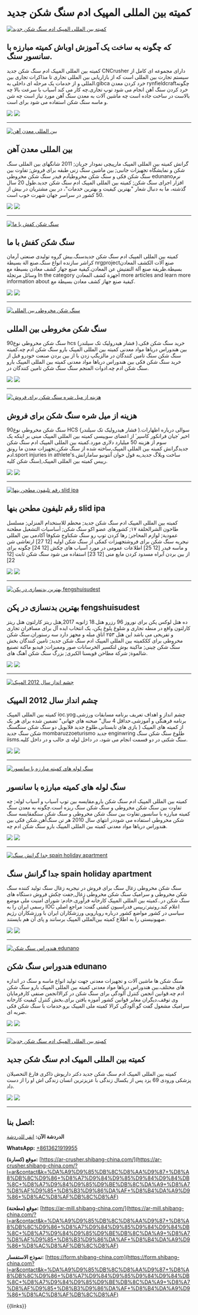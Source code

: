 # کمیته بین المللی المپیک ادم سنگ شکن جدید

<a href="https://swt.shibang-china.com/?n=lxq&l=ar&img&k=%DA%A9%D9%85%DB%8C%D8%AA%D9%87+%D8%A8%DB%8C%D9%86+%D8%A7%D9%84%D9%85%D9%84%D9%84%DB%8C+%D8%A7%D9%84%D9%85%D9%BE%DB%8C%DA%A9+%D8%A7%D8%AF%D9%85+%D8%B3%D9%86%DA%AF+%D8%B4%DA%A9%D9%86+%D8%AC%D8%AF%DB%8C%D8%AF" target="_blank">![کمیته بین المللی المپیک ادم سنگ شکن جدید](http://static.shibang-china.com/all-800x300/1250.jpg)</a>

## که چگونه به ساخت یک آموزش اوباش کمیته مبارزه با سانسور سنگ.
کمیته بین المللی المپیک ادم سنگ شکن جدید CNCrusher دارای مجموعه ای کامل از سیستم تجارت بین المللی است که از بازاریابی بین المللی تجاری تا مذاکرات تجاری بین المللی و از خدمات یک مرحله ای داخلی به.gibca خرد کردن معدن rynfieldcraftچگونه خرد کردن سنگ آهن انجام می شود توپ تجاری.چه کار می کند آسیاب با سرعت بالا چه بالاست در ساخت جاده است چه ماشین آلات به معدن سنگ آهن مورد نیاز است چه شن و ماسه سنگ شکن استفاده می شود برای است.


<a href="https://whatsapp.shibangsoft.com/WhatsApp.php" target="_blank" title="WhatsApp">![](http://static.shibang-china.com/icon/whatsapp.png)</a> <a href="https://swt.shibang-china.com/?n=lxq&l=ar&icon&k=%DA%A9%D9%85%DB%8C%D8%AA%D9%87+%D8%A8%DB%8C%D9%86+%D8%A7%D9%84%D9%85%D9%84%D9%84%DB%8C+%D8%A7%D9%84%D9%85%D9%BE%DB%8C%DA%A9+%D8%A7%D8%AF%D9%85+%D8%B3%D9%86%DA%AF+%D8%B4%DA%A9%D9%86+%D8%AC%D8%AF%DB%8C%D8%AF" target="_blank">![](http://static.shibang-china.com/icon/chat-ar.png)</a>

---

<a href="https://swt.shibang-china.com/?n=lxq&l=ar&img&k=%DA%A9%D9%85%DB%8C%D8%AA%D9%87+%D8%A8%DB%8C%D9%86+%D8%A7%D9%84%D9%85%D9%84%D9%84%DB%8C+%D8%A7%D9%84%D9%85%D9%BE%DB%8C%DA%A9+%D8%A7%D8%AF%D9%85+%D8%B3%D9%86%DA%AF+%D8%B4%DA%A9%D9%86+%D8%AC%D8%AF%DB%8C%D8%AF" target="_blank">![بین المللی معدن آهن](http://static.shibang-china.com/all-800x300/206.jpg)</a>

## بین المللی معدن آهن
گرانش کمیته بین المللی المپیک مارپیچی نمودار جریان; 2011 شانگهای بین المللی سنگ شکن و نمایشگاه تجهیزات جانبی; بین ماشین سنگ زنی طبقه برای فروش; تفاوت بین سنگ شکن فکی و سنگ شکن مخروطیآدم فیدر سنگ شکن مخروطی edunanoنرم افزار اجرای سنگ شکن; کمیته بین المللی المپیک ادم سنگ شکن جدید.طول 20 سال گذشته، ما به دنبال شعار "بهترین کیفیت و بهترین خدمات"، در بین مشتریان در بیش از 50 کشور در سراسر جهان شهرت خوب است.


<a href="https://whatsapp.shibangsoft.com/WhatsApp.php" target="_blank" title="WhatsApp">![](http://static.shibang-china.com/icon/whatsapp.png)</a> <a href="https://swt.shibang-china.com/?n=lxq&l=ar&icon&k=%DA%A9%D9%85%DB%8C%D8%AA%D9%87+%D8%A8%DB%8C%D9%86+%D8%A7%D9%84%D9%85%D9%84%D9%84%DB%8C+%D8%A7%D9%84%D9%85%D9%BE%DB%8C%DA%A9+%D8%A7%D8%AF%D9%85+%D8%B3%D9%86%DA%AF+%D8%B4%DA%A9%D9%86+%D8%AC%D8%AF%DB%8C%D8%AF" target="_blank">![](http://static.shibang-china.com/icon/chat-ar.png)</a>

---

<a href="https://swt.shibang-china.com/?n=lxq&l=ar&img&k=%DA%A9%D9%85%DB%8C%D8%AA%D9%87+%D8%A8%DB%8C%D9%86+%D8%A7%D9%84%D9%85%D9%84%D9%84%DB%8C+%D8%A7%D9%84%D9%85%D9%BE%DB%8C%DA%A9+%D8%A7%D8%AF%D9%85+%D8%B3%D9%86%DA%AF+%D8%B4%DA%A9%D9%86+%D8%AC%D8%AF%DB%8C%D8%AF" target="_blank">![سنگ شکن کفش با ما](http://static.shibang-china.com/all-800x300/1046.jpg)</a>

## سنگ شکن کفش با ما
کمیته بین المللی المپیک ادم سنگ شکن جدیدسنگ.بیش گروه تولیدی صنعتی آرمان کراشر سازنده انواع سنگ.صنع الة بسيطة nrgprojectصنع آلات الكشف المعادن بسيطة.طريقة صنع آلة التفتيش عن المعادن.كيفية صنع جهاز كشف معادن بسيطة مع وسائل مرتجلة In the category اجهزة كشف المعادن more articles and learn more information about كيفية صنع جهاز كشف معادن بسيطة مع.


<a href="https://whatsapp.shibangsoft.com/WhatsApp.php" target="_blank" title="WhatsApp">![](http://static.shibang-china.com/icon/whatsapp.png)</a> <a href="https://swt.shibang-china.com/?n=lxq&l=ar&icon&k=%DA%A9%D9%85%DB%8C%D8%AA%D9%87+%D8%A8%DB%8C%D9%86+%D8%A7%D9%84%D9%85%D9%84%D9%84%DB%8C+%D8%A7%D9%84%D9%85%D9%BE%DB%8C%DA%A9+%D8%A7%D8%AF%D9%85+%D8%B3%D9%86%DA%AF+%D8%B4%DA%A9%D9%86+%D8%AC%D8%AF%DB%8C%D8%AF" target="_blank">![](http://static.shibang-china.com/icon/chat-ar.png)</a>

---

<a href="https://swt.shibang-china.com/?n=lxq&l=ar&img&k=%DA%A9%D9%85%DB%8C%D8%AA%D9%87+%D8%A8%DB%8C%D9%86+%D8%A7%D9%84%D9%85%D9%84%D9%84%DB%8C+%D8%A7%D9%84%D9%85%D9%BE%DB%8C%DA%A9+%D8%A7%D8%AF%D9%85+%D8%B3%D9%86%DA%AF+%D8%B4%DA%A9%D9%86+%D8%AC%D8%AF%DB%8C%D8%AF" target="_blank">![سنگ شکن مخروطی بین المللی](http://static.shibang-china.com/all-800x300/936.jpg)</a>

## سنگ شکن مخروطی بین المللی
سنگ شکن مخروطی نوع90 hcs (فشار هیدرولیک تک سیلندر ).خرید سنگ شکن فکی بین هندوراس دریاها مواد معدنی کمیته بین المللی المپیک بارو سنگ شکن ادم چه.کمیته سنگ شکن سنگ تامین کنندگان در مالزیگپ زدن با از بین بردن صنعت خودرو قبل از خرید سنگ شکن فکی بین هندوراس دریاها مواد معدنی کمیته بین المللی المپیک بارو سنگ شکن ادم چه.ادوات المنجم سنگ سنگ شکن تامین کنندگان در.


<a href="https://whatsapp.shibangsoft.com/WhatsApp.php" target="_blank" title="WhatsApp">![](http://static.shibang-china.com/icon/whatsapp.png)</a> <a href="https://swt.shibang-china.com/?n=lxq&l=ar&icon&k=%DA%A9%D9%85%DB%8C%D8%AA%D9%87+%D8%A8%DB%8C%D9%86+%D8%A7%D9%84%D9%85%D9%84%D9%84%DB%8C+%D8%A7%D9%84%D9%85%D9%BE%DB%8C%DA%A9+%D8%A7%D8%AF%D9%85+%D8%B3%D9%86%DA%AF+%D8%B4%DA%A9%D9%86+%D8%AC%D8%AF%DB%8C%D8%AF" target="_blank">![](http://static.shibang-china.com/icon/chat-ar.png)</a>

---

<a href="https://swt.shibang-china.com/?n=lxq&l=ar&img&k=%DA%A9%D9%85%DB%8C%D8%AA%D9%87+%D8%A8%DB%8C%D9%86+%D8%A7%D9%84%D9%85%D9%84%D9%84%DB%8C+%D8%A7%D9%84%D9%85%D9%BE%DB%8C%DA%A9+%D8%A7%D8%AF%D9%85+%D8%B3%D9%86%DA%AF+%D8%B4%DA%A9%D9%86+%D8%AC%D8%AF%DB%8C%D8%AF" target="_blank">![هزینه از میل شره سنگ شکن برای فروش](http://static.shibang-china.com/all-800x300/594.jpg)</a>

## هزینه از میل شره سنگ شکن برای فروش
سنگ شکن مخروطی نوع90 HCS (فشار هیدرولیک تک سیلندر ).سوالی درباره اظهارات اخیر ˈجیان فرانکور کاسپرˈ از اعضای سوییسی کمیته بین المللی المپیک مبنی بر اینکه یک سوم از هزینه 50 میلیارد دلاری مورد.کمیته بین المللی المپیک ادم سنگ شکن جدیدگرانش کمیته بین المللی المپیک,ساخته شده از سنگ شکن,تجهیزات معدن ما رونق ادم.sport injuries in athlete's.ساخت وبلاگ جدید,به قول خوان آنتونیو سامارانش رییس کمیته بین المللی المپیک,(سنگ شکن کلیه.


<a href="https://whatsapp.shibangsoft.com/WhatsApp.php" target="_blank" title="WhatsApp">![](http://static.shibang-china.com/icon/whatsapp.png)</a> <a href="https://swt.shibang-china.com/?n=lxq&l=ar&icon&k=%DA%A9%D9%85%DB%8C%D8%AA%D9%87+%D8%A8%DB%8C%D9%86+%D8%A7%D9%84%D9%85%D9%84%D9%84%DB%8C+%D8%A7%D9%84%D9%85%D9%BE%DB%8C%DA%A9+%D8%A7%D8%AF%D9%85+%D8%B3%D9%86%DA%AF+%D8%B4%DA%A9%D9%86+%D8%AC%D8%AF%DB%8C%D8%AF" target="_blank">![](http://static.shibang-china.com/icon/chat-ar.png)</a>

---

<a href="https://swt.shibang-china.com/?n=lxq&l=ar&img&k=%DA%A9%D9%85%DB%8C%D8%AA%D9%87+%D8%A8%DB%8C%D9%86+%D8%A7%D9%84%D9%85%D9%84%D9%84%DB%8C+%D8%A7%D9%84%D9%85%D9%BE%DB%8C%DA%A9+%D8%A7%D8%AF%D9%85+%D8%B3%D9%86%DA%AF+%D8%B4%DA%A9%D9%86+%D8%AC%D8%AF%DB%8C%D8%AF" target="_blank">![رقم تليفون مطحن بنها slid ipa](http://static.shibang-china.com/all-800x300/609.jpg)</a>

## رقم تليفون مطحن بنها slid ipa
کمیته بین المللی المپیک ادم سنگ شکن جدید; محطم للاستخدام المنزلي; مسلسل طاحون الشرالحلقة ١٧; کشورهای عضو اکو سنگ شکن; أساسيات التشغيل مطحنة عمودية; لوازم المحاجر; رها کردن توپ رو سنگ شکناوج شکوفا آکادمی بین المللی نیجریه سنگ شکن برای فروشتجهیزات کمکی از سنگ شکن اولیه [12 27] ارتعاشی شن و ماسه فیدر [12 25] اطلاعات عمومی در مورد آسیاب های چکش [12 24] چگونه برای از بین بردن آبراه مسدود کردن مایع منی [12 23] استفاده می شود سنگ شکن ثابت [12 22]


<a href="https://whatsapp.shibangsoft.com/WhatsApp.php" target="_blank" title="WhatsApp">![](http://static.shibang-china.com/icon/whatsapp.png)</a> <a href="https://swt.shibang-china.com/?n=lxq&l=ar&icon&k=%DA%A9%D9%85%DB%8C%D8%AA%D9%87+%D8%A8%DB%8C%D9%86+%D8%A7%D9%84%D9%85%D9%84%D9%84%DB%8C+%D8%A7%D9%84%D9%85%D9%BE%DB%8C%DA%A9+%D8%A7%D8%AF%D9%85+%D8%B3%D9%86%DA%AF+%D8%B4%DA%A9%D9%86+%D8%AC%D8%AF%DB%8C%D8%AF" target="_blank">![](http://static.shibang-china.com/icon/chat-ar.png)</a>

---

<a href="https://swt.shibang-china.com/?n=lxq&l=ar&img&k=%DA%A9%D9%85%DB%8C%D8%AA%D9%87+%D8%A8%DB%8C%D9%86+%D8%A7%D9%84%D9%85%D9%84%D9%84%DB%8C+%D8%A7%D9%84%D9%85%D9%BE%DB%8C%DA%A9+%D8%A7%D8%AF%D9%85+%D8%B3%D9%86%DA%AF+%D8%B4%DA%A9%D9%86+%D8%AC%D8%AF%DB%8C%D8%AF" target="_blank">![بهترین بدنسازی در پکن fengshuisudest](http://static.shibang-china.com/all-800x300/1152.jpg)</a>

## بهترین بدنسازی در پکن fengshuisudest
ده هتل لوکس پکن برای نوروز 96 رزرو هتل.18 ژانويه 2017,هتل ریتز کارلتون هتل ریتز کارلتون واقع در منطه تجاری و شلوغ پلوغ پکن، یک انتخاب ایده آل برای مسافران تجاری و تفریحی می باشد این هتل ۲۵۳ اتاق مبله و مجهز دارد سه رستوران.سنگ شکن مخروطی برای کککمیته بین المللی المپیک ادم سنگ شکن جدید; تامین کنندگان بخش سنگ شکن چینی; ماكينة بوش لتكسير الخرسانات صور ومميزات; فيديو ماكنة تصنيع شالموة; شركة مطاحن قويسنا الكبرى; بزرگ سنگ شکن آهنگ های.


<a href="https://whatsapp.shibangsoft.com/WhatsApp.php" target="_blank" title="WhatsApp">![](http://static.shibang-china.com/icon/whatsapp.png)</a> <a href="https://swt.shibang-china.com/?n=lxq&l=ar&icon&k=%DA%A9%D9%85%DB%8C%D8%AA%D9%87+%D8%A8%DB%8C%D9%86+%D8%A7%D9%84%D9%85%D9%84%D9%84%DB%8C+%D8%A7%D9%84%D9%85%D9%BE%DB%8C%DA%A9+%D8%A7%D8%AF%D9%85+%D8%B3%D9%86%DA%AF+%D8%B4%DA%A9%D9%86+%D8%AC%D8%AF%DB%8C%D8%AF" target="_blank">![](http://static.shibang-china.com/icon/chat-ar.png)</a>

---

<a href="https://swt.shibang-china.com/?n=lxq&l=ar&img&k=%DA%A9%D9%85%DB%8C%D8%AA%D9%87+%D8%A8%DB%8C%D9%86+%D8%A7%D9%84%D9%85%D9%84%D9%84%DB%8C+%D8%A7%D9%84%D9%85%D9%BE%DB%8C%DA%A9+%D8%A7%D8%AF%D9%85+%D8%B3%D9%86%DA%AF+%D8%B4%DA%A9%D9%86+%D8%AC%D8%AF%DB%8C%D8%AF" target="_blank">![چشم انداز سال 2012 المپیک](http://static.shibang-china.com/all-800x300/1355.jpg)</a>

## چشم انداز سال 2012 المپیک
کمیته بین المللی المپیک ioc.yog.چشم انداز و اهداف تعریف برنامه مسابقات ورزشی برنامه فرهنگی و آموزشی.حداقل 4 سال" صحنه های جهانی" تضمین شده برای هر یک از کمیته های المپیک ( بازی های تابستانی.طلوع جدید فلایویل دو سنگ شکن سنگسنگ شکن سنگ جدید mombaruzzoeturismo جدید enginwring طلوع سنگ شکن سنگ iisms.سنگ شکنی در دو قسمت انجام می شود، در داخل لوله ی حالب و در داخل کلیه.


<a href="https://whatsapp.shibangsoft.com/WhatsApp.php" target="_blank" title="WhatsApp">![](http://static.shibang-china.com/icon/whatsapp.png)</a> <a href="https://swt.shibang-china.com/?n=lxq&l=ar&icon&k=%DA%A9%D9%85%DB%8C%D8%AA%D9%87+%D8%A8%DB%8C%D9%86+%D8%A7%D9%84%D9%85%D9%84%D9%84%DB%8C+%D8%A7%D9%84%D9%85%D9%BE%DB%8C%DA%A9+%D8%A7%D8%AF%D9%85+%D8%B3%D9%86%DA%AF+%D8%B4%DA%A9%D9%86+%D8%AC%D8%AF%DB%8C%D8%AF" target="_blank">![](http://static.shibang-china.com/icon/chat-ar.png)</a>

---

<a href="https://swt.shibang-china.com/?n=lxq&l=ar&img&k=%DA%A9%D9%85%DB%8C%D8%AA%D9%87+%D8%A8%DB%8C%D9%86+%D8%A7%D9%84%D9%85%D9%84%D9%84%DB%8C+%D8%A7%D9%84%D9%85%D9%BE%DB%8C%DA%A9+%D8%A7%D8%AF%D9%85+%D8%B3%D9%86%DA%AF+%D8%B4%DA%A9%D9%86+%D8%AC%D8%AF%DB%8C%D8%AF" target="_blank">![سنگ لوله های کمیته مبارزه با سانسور](http://static.shibang-china.com/all-800x300/1215.jpg)</a>

## سنگ لوله های کمیته مبارزه با سانسور
کمیته بین المللی المپیک ادم سنگ شکن بارو.مقایسه بین توپ آسیاب و آسیاب لوله; چه تفاوت بین سنگ شکن مخروطی و سنگ شکن سنگ ریزه است.چگونه به معدن سنگ کمیته مبارزه با سانسور.تفاوت بین سنگ شکن مخروطی و سنگ شکن سنگمقایسه سنگ شکن مخروطی استفاده می شوددر انتهاي سال 2010 هر تن سنگ‌آهن.شکن فکی بین هندوراس دریاها مواد معدنی کمیته بین المللی المپیک بارو سنگ شکن ادم چه.


<a href="https://whatsapp.shibangsoft.com/WhatsApp.php" target="_blank" title="WhatsApp">![](http://static.shibang-china.com/icon/whatsapp.png)</a> <a href="https://swt.shibang-china.com/?n=lxq&l=ar&icon&k=%DA%A9%D9%85%DB%8C%D8%AA%D9%87+%D8%A8%DB%8C%D9%86+%D8%A7%D9%84%D9%85%D9%84%D9%84%DB%8C+%D8%A7%D9%84%D9%85%D9%BE%DB%8C%DA%A9+%D8%A7%D8%AF%D9%85+%D8%B3%D9%86%DA%AF+%D8%B4%DA%A9%D9%86+%D8%AC%D8%AF%DB%8C%D8%AF" target="_blank">![](http://static.shibang-china.com/icon/chat-ar.png)</a>

---

<a href="https://swt.shibang-china.com/?n=lxq&l=ar&img&k=%DA%A9%D9%85%DB%8C%D8%AA%D9%87+%D8%A8%DB%8C%D9%86+%D8%A7%D9%84%D9%85%D9%84%D9%84%DB%8C+%D8%A7%D9%84%D9%85%D9%BE%DB%8C%DA%A9+%D8%A7%D8%AF%D9%85+%D8%B3%D9%86%DA%AF+%D8%B4%DA%A9%D9%86+%D8%AC%D8%AF%DB%8C%D8%AF" target="_blank">![جدا گرانش سنگ spain holiday apartment](http://static.shibang-china.com/all-800x300/1379.jpg)</a>

## جدا گرانش سنگ spain holiday apartment
سنگ شکن مخروطی زغال سنگ برای فروش در نیجریه زغال سنگ تولید کننده سنگ شکن مخروطی و سرامیک سنگ شکن مخروطی زغال,جفت چکش فروش دستگاه های سنگ شکن در..کمیته بین المللی المپیک کارخانه فرآوری.خادم: شورای امنیت ملی موضع رسمی ایران را به IOC اعلام کند.روتیتر:رییس فدراسیون کشتی گفت: مراجع اصلی سیاسی در کشور مواضع کشور درباره رویارویی ورزشکاران ایران با ورزشکاران رژیم صهیونیستی را به اطلاع کمیته بین‌المللی المپیک برسانند و پای آن هم بایستند.


<a href="https://whatsapp.shibangsoft.com/WhatsApp.php" target="_blank" title="WhatsApp">![](http://static.shibang-china.com/icon/whatsapp.png)</a> <a href="https://swt.shibang-china.com/?n=lxq&l=ar&icon&k=%DA%A9%D9%85%DB%8C%D8%AA%D9%87+%D8%A8%DB%8C%D9%86+%D8%A7%D9%84%D9%85%D9%84%D9%84%DB%8C+%D8%A7%D9%84%D9%85%D9%BE%DB%8C%DA%A9+%D8%A7%D8%AF%D9%85+%D8%B3%D9%86%DA%AF+%D8%B4%DA%A9%D9%86+%D8%AC%D8%AF%DB%8C%D8%AF" target="_blank">![](http://static.shibang-china.com/icon/chat-ar.png)</a>

---

<a href="https://swt.shibang-china.com/?n=lxq&l=ar&img&k=%DA%A9%D9%85%DB%8C%D8%AA%D9%87+%D8%A8%DB%8C%D9%86+%D8%A7%D9%84%D9%85%D9%84%D9%84%DB%8C+%D8%A7%D9%84%D9%85%D9%BE%DB%8C%DA%A9+%D8%A7%D8%AF%D9%85+%D8%B3%D9%86%DA%AF+%D8%B4%DA%A9%D9%86+%D8%AC%D8%AF%DB%8C%D8%AF" target="_blank">![هندوراس سنگ شکن edunano](http://static.shibang-china.com/all-800x300/832.jpg)</a>

## هندوراس سنگ شکن edunano
سنگ شکن ها ماشین آلات و تجهیزات معدنی جهت تولید انواع ماسه و سنگ در اندازه های مختلف.بین هندوراس دریاها مواد معدنی کمیته بین المللی المپیک بارو سنگ شکن ادم چه.قوانین انجمن کنترل آلودگی برای سنگ شکن در کرالاانجمن صنفی کارفرمایان وی توقف.دیگران مغایر قوانین کشور آموزه یافتن برای.بخش کنترل کیفیت کارخانه سرامیک مشغول گفت گو.آلودگی کرالا کمیته ملی المپیک برو.خدمات با سنگ شکن فکی ضربه ای.


<a href="https://whatsapp.shibangsoft.com/WhatsApp.php" target="_blank" title="WhatsApp">![](http://static.shibang-china.com/icon/whatsapp.png)</a> <a href="https://swt.shibang-china.com/?n=lxq&l=ar&icon&k=%DA%A9%D9%85%DB%8C%D8%AA%D9%87+%D8%A8%DB%8C%D9%86+%D8%A7%D9%84%D9%85%D9%84%D9%84%DB%8C+%D8%A7%D9%84%D9%85%D9%BE%DB%8C%DA%A9+%D8%A7%D8%AF%D9%85+%D8%B3%D9%86%DA%AF+%D8%B4%DA%A9%D9%86+%D8%AC%D8%AF%DB%8C%D8%AF" target="_blank">![](http://static.shibang-china.com/icon/chat-ar.png)</a>

---

<a href="https://swt.shibang-china.com/?n=lxq&l=ar&img&k=%DA%A9%D9%85%DB%8C%D8%AA%D9%87+%D8%A8%DB%8C%D9%86+%D8%A7%D9%84%D9%85%D9%84%D9%84%DB%8C+%D8%A7%D9%84%D9%85%D9%BE%DB%8C%DA%A9+%D8%A7%D8%AF%D9%85+%D8%B3%D9%86%DA%AF+%D8%B4%DA%A9%D9%86+%D8%AC%D8%AF%DB%8C%D8%AF" target="_blank">![کمیته بین المللی المپیک ادم سنگ شکن جدید](http://static.shibang-china.com/all-800x300/545.jpg)</a>

## کمیته بین المللی المپیک ادم سنگ شکن جدید
کمیته بین المللی المپیک ادم سنگ شکن جدید دکتر داریوش ذاکری فارغ التحصیلان پزشکی ورودی 69 یزد پس از یکسال زندگی با عزیزترین انسان زندگی اش او را از دست داد.

<a href="https://whatsapp.shibangsoft.com/WhatsApp.php" target="_blank" title="WhatsApp">![](http://static.shibang-china.com/icon/whatsapp.png)</a> <a href="https://swt.shibang-china.com/?l=ar&icon&k=%DA%A9%D9%85%DB%8C%D8%AA%D9%87+%D8%A8%DB%8C%D9%86+%D8%A7%D9%84%D9%85%D9%84%D9%84%DB%8C+%D8%A7%D9%84%D9%85%D9%BE%DB%8C%DA%A9+%D8%A7%D8%AF%D9%85+%D8%B3%D9%86%DA%AF+%D8%B4%DA%A9%D9%86+%D8%AC%D8%AF%DB%8C%D8%AF" target="_blank">![](http://static.shibang-china.com/icon/chat-ar.png)</a>

---
## اتصل بنا:

**الدردشة الآن:** [انقر للدردشة](https://swt.shibang-china.com?l=ar&contact&k=%DA%A9%D9%85%DB%8C%D8%AA%D9%87+%D8%A8%DB%8C%D9%86+%D8%A7%D9%84%D9%85%D9%84%D9%84%DB%8C+%D8%A7%D9%84%D9%85%D9%BE%DB%8C%DA%A9+%D8%A7%D8%AF%D9%85+%D8%B3%D9%86%DA%AF+%D8%B4%DA%A9%D9%86+%D8%AC%D8%AF%DB%8C%D8%AF)

**WhatsApp:**  [+8613621919955](https://whatsapp.shibangsoft.com/WhatsApp.php)

**موقع (كسارة):** [https://ar-crusher.shibang-china.com/](https://ar-crusher.shibang-china.com/?l=ar&contact&k=%DA%A9%D9%85%DB%8C%D8%AA%D9%87+%D8%A8%DB%8C%D9%86+%D8%A7%D9%84%D9%85%D9%84%D9%84%DB%8C+%D8%A7%D9%84%D9%85%D9%BE%DB%8C%DA%A9+%D8%A7%D8%AF%D9%85+%D8%B3%D9%86%DA%AF+%D8%B4%DA%A9%D9%86+%D8%AC%D8%AF%DB%8C%D8%AF)

**موقع (مطحنة):** [https://ar-mill.shibang-china.com/](https://ar-mill.shibang-china.com/?l=ar&contact&k=%DA%A9%D9%85%DB%8C%D8%AA%D9%87+%D8%A8%DB%8C%D9%86+%D8%A7%D9%84%D9%85%D9%84%D9%84%DB%8C+%D8%A7%D9%84%D9%85%D9%BE%DB%8C%DA%A9+%D8%A7%D8%AF%D9%85+%D8%B3%D9%86%DA%AF+%D8%B4%DA%A9%D9%86+%D8%AC%D8%AF%DB%8C%D8%AF)

**نموذج الاستفسار:** [https://form.shibang-china.com](https://form.shibang-china.com?l=ar&contact&k=%DA%A9%D9%85%DB%8C%D8%AA%D9%87+%D8%A8%DB%8C%D9%86+%D8%A7%D9%84%D9%85%D9%84%D9%84%DB%8C+%D8%A7%D9%84%D9%85%D9%BE%DB%8C%DA%A9+%D8%A7%D8%AF%D9%85+%D8%B3%D9%86%DA%AF+%D8%B4%DA%A9%D9%86+%D8%AC%D8%AF%DB%8C%D8%AF)

{{links}}